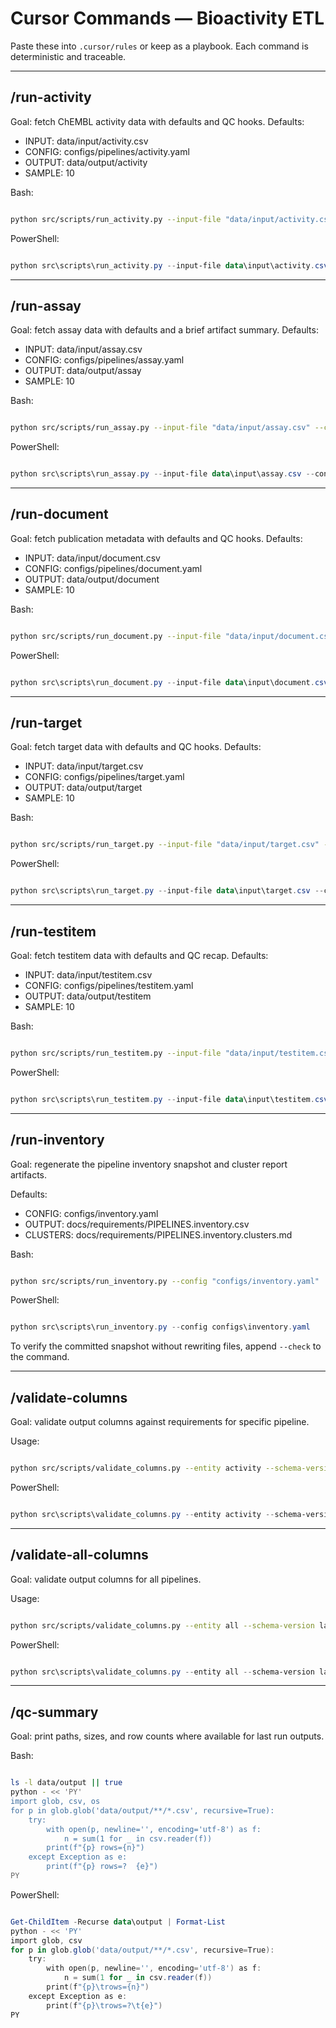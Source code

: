 # Cursor Commands — Bioactivity ETL

Paste these into `.cursor/rules` or keep as a playbook. Each command is deterministic and traceable.

---

## /run-activity

Goal: fetch ChEMBL activity data with defaults and QC hooks.
Defaults:

- INPUT: data/input/activity.csv
- CONFIG: configs/pipelines/activity.yaml
- OUTPUT: data/output/activity
- SAMPLE: 10

Bash:

```bash

python src/scripts/run_activity.py --input-file "data/input/activity.csv" --config "configs/pipelines/activity.yaml" --output-dir "data/output/activity" --sample 10

```

PowerShell:

```powershell

python src\scripts\run_activity.py --input-file data\input\activity.csv --config configs\pipelines\activity.yaml --output-dir data\output\activity --sample 10

```

---

## /run-assay

Goal: fetch assay data with defaults and a brief artifact summary.
Defaults:

- INPUT: data/input/assay.csv
- CONFIG: configs/pipelines/assay.yaml
- OUTPUT: data/output/assay
- SAMPLE: 10

Bash:

```bash

python src/scripts/run_assay.py --input-file "data/input/assay.csv" --config "configs/pipelines/assay.yaml" --output-dir "data/output/assay" --sample 10

```

PowerShell:

```powershell

python src\scripts\run_assay.py --input-file data\input\assay.csv --config configs\pipelines\assay.yaml --output-dir data\output\assay --sample 10

```

---

## /run-document

Goal: fetch publication metadata with defaults and QC hooks.
Defaults:

- INPUT: data/input/document.csv
- CONFIG: configs/pipelines/document.yaml
- OUTPUT: data/output/document
- SAMPLE: 10

Bash:

```bash

python src/scripts/run_document.py --input-file "data/input/document.csv" --config "configs/pipelines/document.yaml" --output-dir "data/output/document" --sample 10

```

PowerShell:

```powershell

python src\scripts\run_document.py --input-file data\input\document.csv --config configs\pipelines\document.yaml --output-dir data\output\document --sample 10

```

---

## /run-target

Goal: fetch target data with defaults and QC hooks.
Defaults:

- INPUT: data/input/target.csv
- CONFIG: configs/pipelines/target.yaml
- OUTPUT: data/output/target
- SAMPLE: 10

Bash:

```bash

python src/scripts/run_target.py --input-file "data/input/target.csv" --config "configs/pipelines/target.yaml" --output-dir "data/output/target" --sample 10

```

PowerShell:

```powershell

python src\scripts\run_target.py --input-file data\input\target.csv --config configs\pipelines\target.yaml --output-dir data\output\target --sample 10

```

---

## /run-testitem

Goal: fetch testitem data with defaults and QC recap.
Defaults:

- INPUT: data/input/testitem.csv
- CONFIG: configs/pipelines/testitem.yaml
- OUTPUT: data/output/testitem
- SAMPLE: 10

Bash:

```bash

python src/scripts/run_testitem.py --input-file "data/input/testitem.csv" --config "configs/pipelines/testitem.yaml" --output-dir "data/output/testitem" --sample 10

```

PowerShell:

```powershell

python src\scripts\run_testitem.py --input-file data\input\testitem.csv --config configs\pipelines\testitem.yaml --output-dir data\output\testitem --sample 10

```

---

## /run-inventory

Goal: regenerate the pipeline inventory snapshot and cluster report artifacts.

Defaults:

- CONFIG: configs/inventory.yaml
- OUTPUT: docs/requirements/PIPELINES.inventory.csv
- CLUSTERS: docs/requirements/PIPELINES.inventory.clusters.md

Bash:

```bash

python src/scripts/run_inventory.py --config "configs/inventory.yaml"

```

PowerShell:

```powershell

python src\scripts\run_inventory.py --config configs\inventory.yaml

```

To verify the committed snapshot without rewriting files, append `--check` to the command.

---

## /validate-columns

Goal: validate output columns against requirements for specific pipeline.

Usage:

```bash

python src/scripts/validate_columns.py --entity activity --schema-version latest

```

PowerShell:

```powershell

python src\scripts\validate_columns.py --entity activity --schema-version latest

```

---

## /validate-all-columns

Goal: validate output columns for all pipelines.

Usage:

```bash

python src/scripts/validate_columns.py --entity all --schema-version latest

```

PowerShell:

```powershell

python src\scripts\validate_columns.py --entity all --schema-version latest

```

---

## /qc-summary

Goal: print paths, sizes, and row counts where available for last run outputs.

Bash:

```bash

ls -l data/output || true
python - << 'PY'
import glob, csv, os
for p in glob.glob('data/output/**/*.csv', recursive=True):
    try:
        with open(p, newline='', encoding='utf-8') as f:
            n = sum(1 for _ in csv.reader(f))
        print(f"{p} rows={n}")
    except Exception as e:
        print(f"{p} rows=?  {e}")
PY

```

PowerShell:

```powershell

Get-ChildItem -Recurse data\output | Format-List
python - << 'PY'
import glob, csv
for p in glob.glob('data/output/**/*.csv', recursive=True):
    try:
        with open(p, newline='', encoding='utf-8') as f:
            n = sum(1 for _ in csv.reader(f))
        print(f"{p}\trows={n}")
    except Exception as e:
        print(f"{p}\trows=?\t{e}")
PY

```
